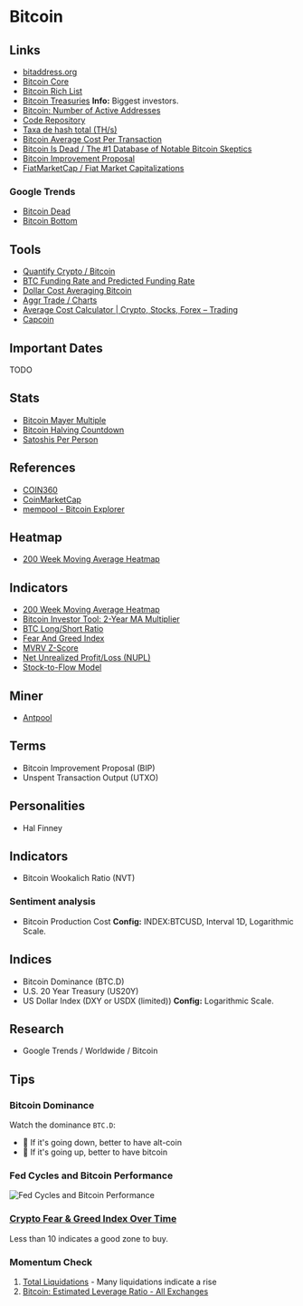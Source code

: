 # Bitcoin

<!--
https://antiliquidation.gitlab.io/
https://www.3cstats.com/leverage-bot-calculator/
https://coinguides.org/average-cost-calculator-crypto-stocks-trading/
https://charts.aggr.trade/
https://cryptoprice.io/coins/bitcoin

Not Your Your Keys, Not Your Coins

BLX

SegWit

Mt. Gox

Trezor Model T
Ledger Nano S

https://app.pluralsight.com/library/courses/bitcoin-decentralized-technology/table-of-contents
https://app.pluralsight.com/guides/the-cryptography-of-bitcoin

https://linkedin.com/learning/search?entityType=COURSE&keywords=bitcoin

https://www.youtube.com/watch?v=A2KufQupz78

https://hyblockcapital.com/liquidationlevel

Masternode - Dash, PIVX, CrownCoin, TransferCoin, ExclusiveCoin

https://www.theblockcrypto.com/data/crypto-markets/futures

O.I. > 2,6m

TF 2W / Date Range / 5 bars, 70d
-->

## Links

- [bitaddress.org](https://bitaddress.org/)
- [Bitcoin Core](https://bitcoincore.org/)
- [Bitcoin Rich List](https://bitinfocharts.com/top-100-richest-bitcoin-addresses.html)
- [Bitcoin Treasuries](https://bitcointreasuries.net/) **Info:** Biggest investors.
- [Bitcoin: Number of Active Addresses](https://studio.glassnode.com/metrics?a=BTC&m=addresses.ActiveCount)
- [Code Repository](https://github.com/bitcoin/bitcoin)
- [Taxa de hash total (TH/s)](blockchain.com/pt/charts/hash-rate)
- [Bitcoin Average Cost Per Transaction](https://ycharts.com/indicators/bitcoin_average_cost_per_transaction)
- [Bitcoin Is Dead / The #1 Database of Notable Bitcoin Skeptics](https://bitcoinisdead.org/)
- [Bitcoin Improvement Proposal](https://github.com/bitcoin/bips)
- [FiatMarketCap / Fiat Market Capitalizations](https://fiatmarketcap.com/)

### Google Trends

- [Bitcoin Dead](https://trends.google.com/trends/explore?date=all&q=bitcoin%20dead)
- [Bitcoin Bottom](https://trends.google.com/trends/explore?date=all&q=bitcoin%20bottom)

## Tools

- [Quantify Crypto / Bitcoin](https://quantifycrypto.com/coins/BTC)
- [BTC Funding Rate and Predicted Funding Rate](https://coinalyze.net/bitcoin/funding-rate/)
- [Dollar Cost Averaging Bitcoin](https://dcabtc.com/)
- [Aggr Trade / Charts](https://charts.aggr.trade/ne1n)
- [Average Cost Calculator | Crypto, Stocks, Forex – Trading](https://coinguides.org/average-cost-calculator-crypto-stocks-trading/)
- [Capcoin](https://capcoin.ru/?c=COINBASE:BTCUSD,COINBASE:ETHUSD,COINBASE:LTCUSD#nav)

## Important Dates

TODO

## Stats

- [Bitcoin Mayer Multiple](https://stats.buybitcoinworldwide.com/mayermultiple/)
- [Bitcoin Halving Countdown](https://coinmarketcap.com/halving/bitcoin/)
- [Satoshis Per Person](https://satoshisperperson.com/)

## References

- [COIN360](https://coin360.com)
- [CoinMarketCap](https://coinmarketcap.com/)
- [mempool - Bitcoin Explorer](https://mempool.space/)

## Heatmap

- [200 Week Moving Average Heatmap](https://lookintobitcoin.com/charts/200-week-moving-average-heatmap/)

## Indicators

- [200 Week Moving Average Heatmap](https://www.lookintobitcoin.com/charts/200-week-moving-average-heatmap/)
- [Bitcoin Investor Tool: 2-Year MA Multiplier](https://www.lookintobitcoin.com/charts/bitcoin-investor-tool/)
- [BTC Long/Short Ratio](https://coinglass.com/LongShortRatio)
- [Fear And Greed Index](https://www.lookintobitcoin.com/charts/bitcoin-fear-and-greed-index/)
- [MVRV Z-Score](https://www.lookintobitcoin.com/charts/mvrv-zscore/)
- [Net Unrealized Profit/Loss (NUPL)](https://lookintobitcoin.com/charts/relative-unrealized-profit--loss/)
- [Stock-to-Flow Model](https://www.lookintobitcoin.com/charts/stock-to-flow-model/)

<!--
Hash Ribbons
-->

## Miner

- [Antpool](https://antpool.com/)

## Terms

- Bitcoin Improvement Proposal (BIP)
- Unspent Transaction Output (UTXO)

## Personalities

- Hal Finney

## Indicators

- Bitcoin Wookalich Ratio (NVT)

### Sentiment analysis

- Bitcoin Production Cost **Config:** INDEX:BTCUSD, Interval 1D, Logarithmic Scale.

## Indices

- Bitcoin Dominance (BTC.D)
- U.S. 20 Year Treasury (US20Y)
- US Dollar Index (DXY or USDX (limited)) **Config:** Logarithmic Scale.

## Research

- Google Trends / Worldwide / Bitcoin

## Tips

### Bitcoin Dominance

Watch the dominance `BTC.D`:

- 🔽 If it's going down, better to have alt-coin
- 🔼 If it's going up, better to have bitcoin

### Fed Cycles and Bitcoin Performance

![Fed Cycles and Bitcoin Performance](/assets/images/fed-cycles.webp)

### [Crypto Fear & Greed Index Over Time](https://alternative.me/crypto/fear-and-greed-index/)

Less than 10 indicates a good zone to buy.

### Momentum Check

1. [Total Liquidations](https://coinglass.com/LiquidationData) - Many liquidations indicate a rise
2. [Bitcoin: Estimated Leverage Ratio - All Exchanges](https://cryptoquant.com/asset/btc/chart/market-indicator/estimated-leverage-ratio?exchange=all_exchange&window=DAY&sma=0&ema=0&priceScale=linear&metricScale=linear&chartStyle=line)
